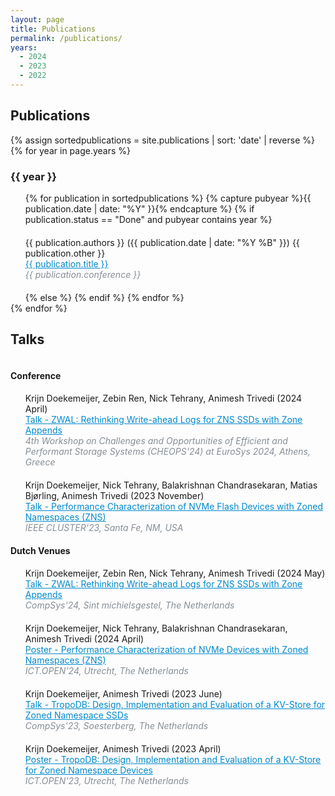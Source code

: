 ```yaml
---
layout: page
title: Publications
permalink: /publications/
years:
  - 2024
  - 2023
  - 2022
---
```

<link rel="icon" href="{{ "./favicon-32x32.png" | relative_url }}" type="image/x-icon">

<h2> Publications </h2>

<ul style="list-style: none; padding-left: 0;display:table-row;">
  {% assign sortedpublications = site.publications | sort: 'date' | reverse %}
  {% for year in page.years %}
    <h3> {{ year }} </h3>
    <ul style="list-style-type: none;">
    {% for publication in sortedpublications %}
        {% capture pubyear %}{{ publication.date | date: "%Y" }}{% endcapture %}
        {% if publication.status == "Done" and  pubyear contains year %}
        <li style="margin-top: 20px; margin-bottom: 20px;">
          {{ publication.authors }} ({{ publication.date | date: "%Y %B" }}) {{ publication.other }}
          <br>
          <a href="{{ publication.url }}" style="color:#0089cf">{{ publication.title }}</a> 
          <br>
          <i style="color:#868e96">{{ publication.conference }}</i> <br>
        </li>
        {% else %}
        {% endif %}
    {% endfor %}
    </ul>
  {% endfor %}
</ul>

<h2> Talks </h2>

<ul style="list-style: none; padding-left: 0;display:table-row;">

<h4> Conference </h4>
<ul style="list-style-type: none;">

  <li style="margin-top: 0px; margin-bottom: 20px;">
    Krijn Doekemeijer, Zebin Ren, Nick Tehrany, Animesh Trivedi (2024 April)<br>
    <a href="{{ site.url }}/downloads/talk_zwal_2024.pdf" style="color:#0089cf">Talk - ZWAL: Rethinking Write-ahead Logs for ZNS SSDs with Zone Appends</a><br>
    <i style="color:#868e96">4th Workshop on Challenges and Opportunities of Efficient and Performant Storage Systems (CHEOPS'24) at EuroSys 2024, Athens, Greece</i> <br>
  </li>

  <li style="margin-top: 0px; margin-bottom: 20px;">
    Krijn Doekemeijer, Nick Tehrany, Balakrishnan Chandrasekaran, Matias Bjørling, Animesh Trivedi (2023 November)<br>
    <a href="{{ site.url }}/downloads/talk_cluster_2023.pdf" style="color:#0089cf">Talk - Performance Characterization of NVMe Flash Devices with Zoned Namespaces (ZNS)</a><br>
    <i style="color:#868e96">IEEE CLUSTER'23, Santa Fe, NM, USA</i> <br>
  </li>
</ul>

<h4> Dutch Venues </h4>
<ul style="list-style-type: none;">

  <li style="margin-top: 0px; margin-bottom: 20px;">
    Krijn Doekemeijer, Zebin Ren, Nick Tehrany, Animesh Trivedi (2024 May)<br>
    <a href="{{ site.url }}/downloads/talk_compsys_2024.pdf" style="color:#0089cf">Talk - ZWAL: Rethinking Write-ahead Logs for ZNS SSDs with Zone Appends</a><br>
    <i style="color:#868e96">CompSys'24, Sint michielsgestel, The Netherlands</i> <br>
  </li>

  <li style="margin-top: 20px; margin-bottom: 20px;">
    Krijn Doekemeijer, Nick Tehrany, Balakrishnan Chandrasekaran, Animesh Trivedi (2024 April)<br>
    <a href="{{ site.url }}/downloads/poster_ictopen_2024.pdf" style="color:#0089cf">Poster - Performance Characterization of NVMe Devices with Zoned Namespaces (ZNS)</a><br>
    <i style="color:#868e96">ICT.OPEN'24, Utrecht, The Netherlands</i> <br>
  </li>

  <li style="margin-top: 20px; margin-bottom: 20px;">
    Krijn Doekemeijer, Animesh Trivedi (2023 June)<br>
    <a href="{{ site.url }}/downloads/talk_compsys_2023.pdf" style="color:#0089cf">Talk - TropoDB: Design, Implementation and Evaluation of a KV-Store for Zoned Namespace SSDs</a><br>
    <i style="color:#868e96">CompSys'23, Soesterberg, The Netherlands</i> <br>
  </li>

  <li style="margin-top: 20px; margin-bottom: 20px;">
    Krijn Doekemeijer, Animesh Trivedi (2023 April)<br>
    <a href="{{ site.url }}/downloads/poster_ictopen_2023.pdf" style="color:#0089cf">Poster - TropoDB: Design, Implementation and Evaluation of a KV-Store for Zoned Namespace Devices</a><br>
    <i style="color:#868e96">ICT.OPEN'23, Utrecht, The Netherlands</i> <br>
  </li>
</ul>
</ul>
